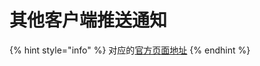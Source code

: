 # 其他客户端推送通知

{% hint style="info" %}
对应的[官方页面地址](https://contributing.bitwarden.com/architecture/deep-dives/push-notifications/non-mobile)
{% endhint %}
